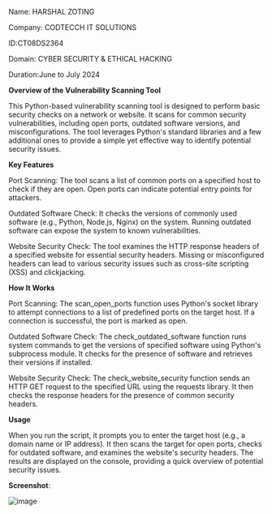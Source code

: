 Name: HARSHAL ZOTING

Company: CODTECCH IT SOLUTIONS

ID:CT08DS2364

Domain: CYBER SECURITY & ETHICAL HACKING

Duration:June to July 2024


**Overview of the Vulnerability Scanning Tool**

This Python-based vulnerability scanning tool is designed to perform basic security checks on a network or website. It scans for common security vulnerabilities, including open ports, outdated software versions, and misconfigurations. The tool leverages Python's standard libraries and a few additional ones to provide a simple yet effective way to identify potential security issues.

**Key Features**

Port Scanning:
The tool scans a list of common ports on a specified host to check if they are open. Open ports can indicate potential entry points for attackers.

Outdated Software Check:
It checks the versions of commonly used software (e.g., Python, Node.js, Nginx) on the system. Running outdated software can expose the system to known vulnerabilities.

Website Security Check:
The tool examines the HTTP response headers of a specified website for essential security headers. Missing or misconfigured headers can lead to various security issues such as cross-site scripting (XSS) and clickjacking.

**How It Works**

Port Scanning:
The scan_open_ports function uses Python's socket library to attempt connections to a list of predefined ports on the target host. If a connection is successful, the port is marked as open.

Outdated Software Check:
The check_outdated_software function runs system commands to get the versions of specified software using Python's subprocess module. It checks for the presence of software and retrieves their versions if installed.

Website Security Check:
The check_website_security function sends an HTTP GET request to the specified URL using the requests library. It then checks the response headers for the presence of common security headers.

**Usage**

When you run the script, it prompts you to enter the target host (e.g., a domain name or IP address).
It then scans the target for open ports, checks for outdated software, and examines the website's security headers.
The results are displayed on the console, providing a quick overview of potential security issues.

**Screenshot**:

![image](https://github.com/Harshal11zero/CODTECH-Internship-task-2/assets/173193602/56f2d4d8-2e19-4e5f-896d-e270f0ea99cc)


